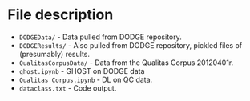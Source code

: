 # File description

* `DODGEData/` - Data pulled from DODGE repository.
* `DODGEResults/` - Also pulled from DODGE repository, pickled files of (presumably) results.
* `QualitasCorpusData/` - Data from the Qualitas Corpus 20120401r.
* `ghost.ipynb` - GHOST on DODGE data
* `Qualitas Corpus.ipynb` - DL on QC data.
* `dataclass.txt` - Code output.
